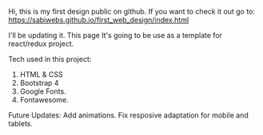 Hi, this is my first design public on github. If you want to check it out go to: 
https://sabiwebs.github.io/first_web_design/index.html

I'll be updating it. This page It's going to be use as a template for react/redux project.

Tech used in this project:
1. HTML & CSS
2. Bootstrap 4
3. Google Fonts.
4. Fontawesome.

Future Updates:
Add animations.
Fix resposive adaptation for mobile and tablets.
